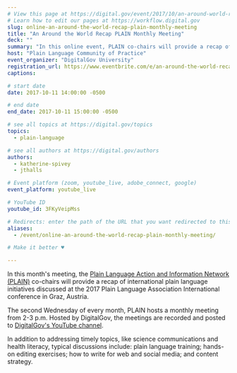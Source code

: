 ```yaml
---
# View this page at https://digital.gov/event/2017/10/an-around-world-recap-plain-monthly
# Learn how to edit our pages at https://workflow.digital.gov
slug: online-an-around-the-world-recap-plain-monthly-meeting
title: "An Around the World Recap PLAIN Monthly Meeting"
deck: ""
summary: "In this online event, PLAIN co-chairs will provide a recap of international plain language initiatives discussed at the 2017 Plain Language Association International conference in Graz, Austria."
host: "Plain Language Community of Practice"
event_organizer: "DigitalGov University"
registration_url: https://www.eventbrite.com/e/an-around-the-world-recap-plain-monthly-meeting-registration-38539458558
captions: 

# start date
date: 2017-10-11 14:00:00 -0500

# end date
end_date: 2017-10-11 15:00:00 -0500

# see all topics at https://digital.gov/topics
topics: 
  - plain-language

# see all authors at https://digital.gov/authors
authors: 
  - katherine-spivey
  - jthalls

# Event platform (zoom, youtube_live, adobe_connect, google)
event_platform: youtube_live

# YouTube ID
youtube_id: 3FKyVeipMss

# Redirects: enter the path of the URL that you want redirected to this page
aliases: 
  - /event/online-an-around-the-world-recap-plain-monthly-meeting/

# Make it better ♥

---
```


In this month's meeting, the [Plain Language Action and Information Network (PLAIN)](https://www.digitalgov.gov/communities/plain-language-community-of-practice/) co-chairs will provide a recap of international plain language initiatives discussed at the 2017 Plain Language Association International conference in Graz, Austria.

The second Wednesday of every month, PLAIN hosts a monthly meeting from 2-3 p.m. Hosted by DigitalGov, the meetings are recorded and posted to [DigitalGov's YouTube channel](https://www.youtube.com/@DigitalGov).

In addition to addressing timely topics, like science communications and health literacy, typical discussions include: plain language training; hands-on editing exercises; how to write for web and social media; and content strategy.
